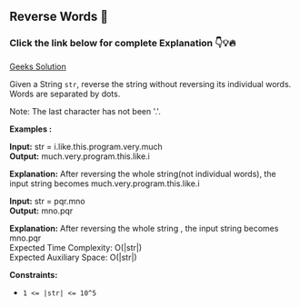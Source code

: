 ## Reverse Words 🧵

### Click the link below for complete Explanation 👇💡🔥

[Geeks Solution](https://www.geeksforgeeks.org/problems/reverse-words-in-a-given-string5459/1)

Given a String ``str``, reverse the string without reversing its individual words. Words are separated by dots.

Note: The last character has not been '.'. 

**Examples :**

**Input:** str = i.like.this.program.very.much <br>
**Output:** much.very.program.this.like.i <br>

**Explanation:** After reversing the whole string(not individual words), the input string becomes much.very.program.this.like.i

**Input:** str = pqr.mno <br>
**Output:** mno.pqr

**Explanation:** After reversing the whole string , the input string becomes mno.pqr <br>
Expected Time Complexity: O(|str|)<br>
Expected Auxiliary Space: O(|str|)

**Constraints:**

- ``1 <= |str| <= 10^5``
